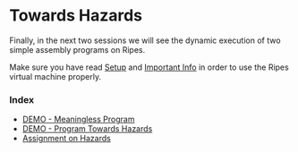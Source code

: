 # Towards Hazards

Finally, in the next two sessions we will see the dynamic execution of two simple assembly programs on Ripes.

Make sure you have read [Setup](./0.1_setup.md) and [Important Info](./0.2_important_info.md) in order to use the Ripes virtual machine properly.

### Index

- [DEMO - Meaningless Program](./4.1_simple_meaningless_program.md)
- [DEMO - Program Towards Hazards](./4.2_towards_hazards.md)
- [Assignment on Hazards](./4.3_assignments.md)